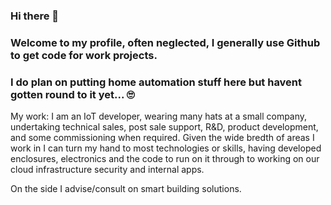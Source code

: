 ### Hi there 👋

### Welcome to my profile, often neglected, I generally use Github to get code for work projects.

### I do plan on putting home automation stuff here but havent gotten round to it yet... 🙄 

My work: I am an IoT developer, wearing many hats at a small company, undertaking technical sales, post sale support, R&D, product development, and some commissioning when required. 
Given the wide bredth of areas I work in I can turn my hand to most technologies or skills, having developed enclosures, electronics and the code to run on it through to working on our cloud infrastructure security and internal apps. 

On the side I advise/consult on smart building solutions.
<!--
**paddy12309/paddy12309** is a ✨ _special_ ✨ repository because its `README.md` (this file) appears on your GitHub profile.

Here are some ideas to get you started:

- 🔭 I’m currently working on ...
- 🌱 I’m currently learning ...
- 👯 I’m looking to collaborate on ...
- 🤔 I’m looking for help with ...
- 💬 Ask me about ...
- 📫 How to reach me: ...
- 😄 Pronouns: ...
- ⚡ Fun fact: ...
-->

